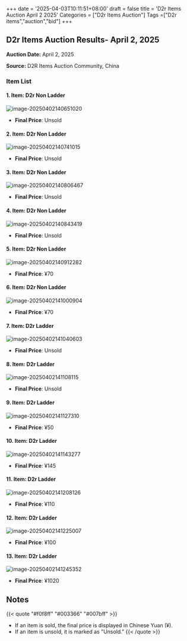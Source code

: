 +++
date = '2025-04-03T10:11:51+08:00'
draft = false
title = 'D2r Items Auction April 2 2025'
Categories = ["D2r Items Auction"]
Tags =["D2r items","auction","bid"]
+++

## D2r Items Auction Results- April 2, 2025

**Auction Date:** April 2, 2025

**Source:** D2R Items Auction Community, China

### Item List

#### 1. Item: D2r Non Ladder

![image-20250402140651020](https://raw.githubusercontent.com/cnlinuxcode/typora/master/202504021406113.png)

- **Final Price**: Unsold

#### 2. Item: D2r Non Ladder

![image-20250402140741015](https://raw.githubusercontent.com/cnlinuxcode/typora/master/202504021407067.png)

- **Final Price**: Unsold

#### 3. Item: D2r Non Ladder

![image-20250402140806467](https://raw.githubusercontent.com/cnlinuxcode/typora/master/202504021408523.png)

- **Final Price**: Unsold

#### 4. Item: D2r Non Ladder

![image-20250402140843419](https://raw.githubusercontent.com/cnlinuxcode/typora/master/202504021408500.png)

- **Final Price**: Unsold

#### 5. Item: D2r Non Ladder

![image-20250402140912282](https://raw.githubusercontent.com/cnlinuxcode/typora/master/202504021409339.png)

- **Final Price**: ¥70

#### 6. Item: D2r Non Ladder

![image-20250402141000904](https://raw.githubusercontent.com/cnlinuxcode/typora/master/202504021410971.png)

- **Final Price**: ¥70

#### 7. Item: D2r Ladder

![image-20250402141040603](https://raw.githubusercontent.com/cnlinuxcode/typora/master/202504021410651.png)

- **Final Price**: Unsold

#### 8. Item: D2r Ladder

![image-20250402141108115](https://raw.githubusercontent.com/cnlinuxcode/typora/master/202504021411168.png)

- **Final Price**: Unsold

#### 9. Item: D2r Ladder

![image-20250402141127310](https://raw.githubusercontent.com/cnlinuxcode/typora/master/202504021411390.png)

- **Final Price**: ¥50

#### 10. Item: D2r Ladder

![image-20250402141143277](https://raw.githubusercontent.com/cnlinuxcode/typora/master/202504021411327.png)

- **Final Price**: ¥145

#### 11. Item: D2r Ladder

![image-20250402141208126](https://raw.githubusercontent.com/cnlinuxcode/typora/master/202504021412182.png)

- **Final Price**: ¥110

#### 12. Item: D2r Ladder

![image-20250402141225007](https://raw.githubusercontent.com/cnlinuxcode/typora/master/202504021412093.png)

- **Final Price**: ¥100

#### 13. Item: D2r Ladder

![image-20250402141245352](https://raw.githubusercontent.com/cnlinuxcode/typora/master/202504021412415.png)

- **Final Price**: ¥1020



## Notes
{{< quote "#f0f8ff" "#003366" "#007bff" >}}
- If an item is sold, the final price is displayed in Chinese Yuan (¥).
- If an item is unsold, it is marked as "Unsold."
{{< /quote >}}